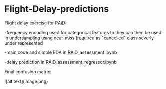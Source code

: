 # Flight-Delay-predictions
 Flight delay exercise for RAiD:
<p>-frequency encoding used for categorical features to they can then be used in undersampling using near-miss (required as "cancelled" class severly under represented </p>
<p>-main code and simple EDA in RAiD_assessment.ipynb</p>
<p>-delay prediction in RAiD_assessment_regressor.ipynb</p>

<p>Final confusion matrix:</p>
![alt text](image.png)
